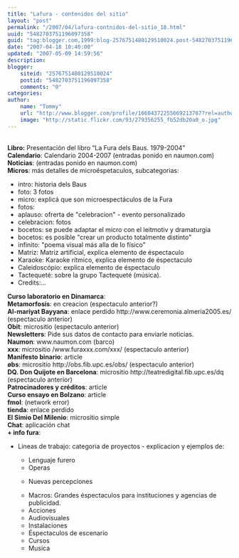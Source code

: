 ```yaml
---
title: "Lafura - contenidos del sitio"
layout: "post"
permalink: "/2007/04/lafura-contnidos-del-sitio_18.html"
uuid: "5482703751196097358"
guid: "tag:blogger.com,1999:blog-2576751480129510024.post-5482703751196097358"
date: "2007-04-18 10:40:00"
updated: "2007-05-09 14:59:56"
description: 
blogger:
    siteid: "2576751480129510024"
    postid: "5482703751196097358"
    comments: "0"
categories: 
author: 
    name: "Tommy"
    url: "http://www.blogger.com/profile/16604372255669213767?rel=author"
    image: "http://static.flickr.com/93/279356255_fb52db20a0_o.jpg"
---
```


<div class="css-full-post-content js-full-post-content">
<p><br /><strong>Libro:</strong> Presentación del libro “La Fura dels Baus. 1979-2004”<br /><strong>Calendario</strong>: Calendario 2004-2007 (entradas ponido en naumon.com)<br /><strong>Noticias</strong>: (entradas ponido en naumon.com)<br /><strong>Micros</strong>: más detalles de microéspetaculos, subcategorias:</p><ul><li>intro: historia dels Baus</li><li>foto: 3 fotos</li><li>micro: explicá que son microespectáculos de la Fura</li><li>fotos:</li><li>aplauso: ofrerta de "celebracion" - evento personalizado</li><li>celebracion: fotos</li><li>bocetos: se puede adaptar el micro con el leitmotiv y dramaturgia</li><li> bocetos: es posible "crear un producto totalmente distinto"</li><li>infinito: "poema visual más alla de lo físico"</li><li>Matriz: Matriz artificial, explica elemento de éspectaculo</li><li>Karaoke: Karaoke rítmico, explica elemento de éspectaculo</li><li>Caleidoscópio: explica elemento de éspectaculo</li><li>Tactequeté: sobre la grupo Tactequeté  (música).</li><li>Credits:...<br /></li></ul><p><strong>Curso laboratorio en Dinamarca</strong>:<br /><strong>Metamorfosis</strong>: en creacion (espectaculo anterior?)<br /><strong>Al-mariyat Bayyana</strong>: enlace perdido http://www.ceremonia.almeria2005.es/ (espectaculo anterior)<br /><strong>Obit</strong>: micrositio (espectaculo anterior)<br /><strong>Newsletters</strong>: Pide sus datos de contacto para enviarle noticias.<br /><strong>Naumon</strong>: www.naumon.com (barco)<br /><strong>xxx</strong>: micrositio /www.furaxxx.com/xxx/ (espectaculo anterior)<br /><strong>Manifesto binario</strong>: article<br /><strong>øbs</strong>: micrositio http://obs.fib.upc.es/obs/ (espectaculo anterior)<br /><strong>DQ. Don Quijote en Barcelona</strong>: micrositio http://teatredigital.fib.upc.es/dq (espectaculo anterior)<br /><strong>Patrocinadores y créditos</strong>: article<br /><strong>Curso ensayo en Bolzano</strong>: article<br /><strong>fmol</strong>: (network error)<br /><strong>tienda</strong>: enlace perdido<br /><strong>El Simio Del Milenio</strong>: micrositio simple<br /><strong>Chat</strong>: aplicación chat<br /><strong>+ info fura</strong>:</p><ul><li>Lineas de trabajo: categoria de proyectos - explicacion y ejemplos de: </li><ul><li>Lenguaje furero</li><li>Operas </li></ul><ul><li>Nuevas percepciones </li></ul><ul><li>Macros: Grandes éspectaculos para instituciones y agencias de publicidad.</li><li>Acciones</li><li>Audiovisuales</li><li>Instalaciones</li><li>Éspectaculos de escenario</li><li>Cursos</li><li>Musica</li></ul></ul><p> </p>
</div>